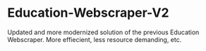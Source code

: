 # Education-Webscraper-V2
Updated and more modernized solution of the previous Education Webscraper. More effiecient, less resource demanding, etc.

